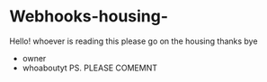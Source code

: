 # Webhooks-housing-
Hello! whoever is reading this please go on the housing
thanks
bye
- owner
- whoaboutyt 
PS. PLEASE COMEMNT
